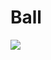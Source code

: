 # Ball
<img src=https://github.com/ERICK-DANIEL/PygameBall/assets/146472894/17760e5d-0a96-428a-90fb-7e22d2aa490e>
